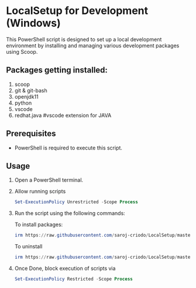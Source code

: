 # LocalSetup for Development (Windows)

This PowerShell script is designed to set up a local development environment by installing and managing various development packages using Scoop.

## Packages getting installed:

1. scoop
2. git & git-bash
3. openjdk11
4. python
5. vscode
6. redhat.java #vscode extension for JAVA

## Prerequisites

- PowerShell is required to execute this script.

## Usage

1. Open a PowerShell terminal.

2. Allow running scripts 
	```powershell
	Set-ExecutionPolicy Unrestricted -Scope Process
	``` 

3. Run the script using the following commands:

	To install packages:
	```powershell
	irm https://raw.githubusercontent.com/saroj-criodo/LocalSetup/master/install.ps1 | iex
	```
  
	To uninstall
	```powershell
	irm https://raw.githubusercontent.com/saroj-criodo/LocalSetup/master/uninstall.ps1 | iex
	```

4. Once Done, block execution of scripts via
	```powershell
	Set-ExecutionPolicy Restricted -Scope Process
	```
